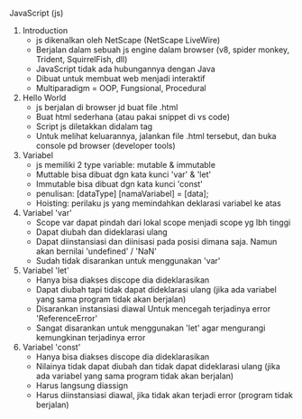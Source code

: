 JavaScript (js)

1. Introduction
   - js dikenalkan oleh NetScape (NetScape LiveWire)
   - Berjalan dalam sebuah js engine dalam browser (v8, spider monkey, Trident, SquirrelFish, dll)
   - JavaScript tidak ada hubungannya dengan Java
   - Dibuat untuk membuat web menjadi interaktif
   - Multiparadigm = OOP, Fungsional, Procedural
2. Hello World
   - js berjalan di browser jd buat file .html
   - Buat html sederhana (atau pakai snippet di vs code)
   - Script js diletakkan didalam tag <script> ... </script>
   - Untuk melihat keluarannya, jalankan file .html tersebut, dan buka console pd browser (developer tools)
3. Variabel
   - js memiliki 2 type variable: mutable & immutable
   - Muttable bisa dibuat dgn kata kunci 'var' & 'let'
   - Immutable bisa dibuat dgn kata kunci 'const'
   - penulisan:
   [dataType] [namaVariabel] = [data];
   - Hoisting: perilaku js yang memindahkan deklarasi variabel ke atas
4. Variabel 'var'
   - Scope var dapat pindah dari lokal scope menjadi scope yg lbh tinggi
   - Dapat diubah dan dideklarasi ulang
   - Dapat diinstansiasi dan diinisasi pada posisi dimana saja. Namun akan bernilai 'undefined' / 'NaN'
   - Sudah tidak disarankan untuk menggunakan 'var'
5. Variabel 'let'
   - Hanya bisa diakses discope dia dideklarasikan
   - Dapat diubah tapi tidak dapat dideklarasi ulang (jika ada variabel yang sama program tidak akan berjalan)
   - Disarankan instansiasi diawal Untuk mencegah terjadinya error 'ReferenceError'
   - Sangat disarankan untuk menggunakan 'let' agar mengurangi kemungkinan terjadinya error
6. Variabel 'const'
   - Hanya bisa diakses discope dia dideklarasikan
   - Nilainya tidak dapat diubah dan tidak dapat dideklarasi ulang (jika ada variabel yang sama program tidak akan berjalan)
   - Harus langsung diassign
   - Harus diinstansiasi diawal, jika tidak akan terjadi error (program tidak berjalan)